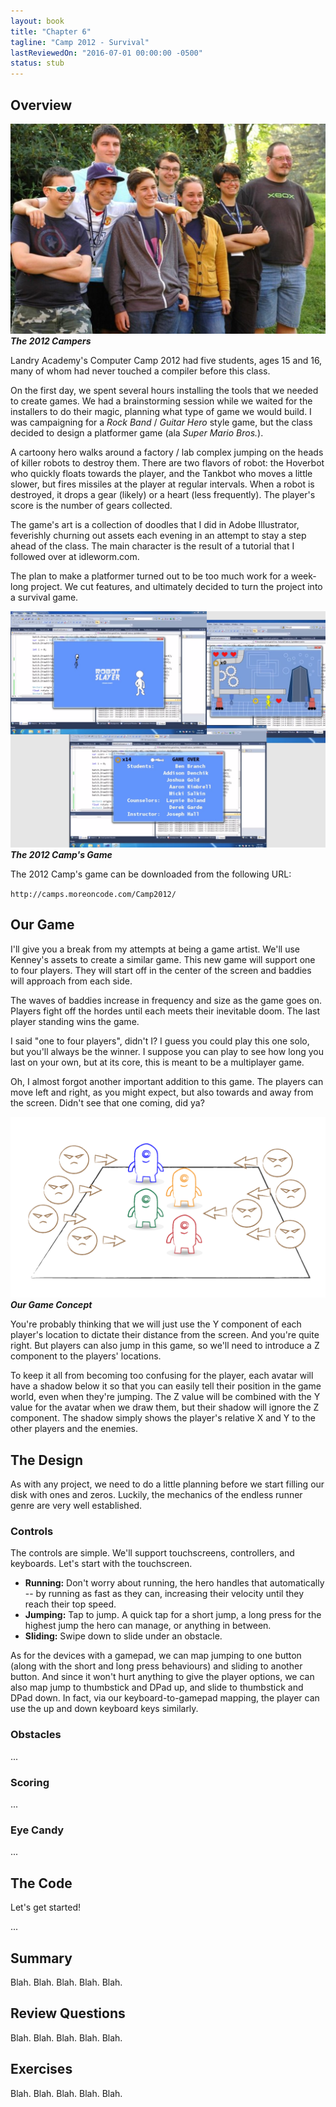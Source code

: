 ```yaml
---
layout: book
title: "Chapter 6"
tagline: "Camp 2012 - Survival"
lastReviewedOn: "2016-07-01 00:00:00 -0500"
status: stub
---
```


## Overview

![The 2012 Campers](images/camp2012students.jpg)<br/>
_**The 2012 Campers**_

Landry Academy's Computer Camp 2012 had five students, ages 15 and 16, many of whom had never touched a compiler before this class.

On the first day, we spent several hours installing the tools that we needed to create games. We had a brainstorming session while we waited for the installers to do their magic, planning what type of game we would build. I was campaigning for a _Rock Band_ / _Guitar Hero_ style game, but the class decided to design a platformer game (ala _Super Mario Bros._).

A cartoony hero walks around a factory / lab complex jumping on the heads of killer robots to destroy them. There are two flavors of robot: the Hoverbot who quickly floats towards the player, and the Tankbot who moves a little slower, but fires missiles at the player at regular intervals. When a robot is destroyed, it drops a gear (likely) or a heart (less frequently). The player's score is the number of gears collected.

The game's art is a collection of doodles that I did in Adobe Illustrator, feverishly churning out assets each evening in an attempt to stay a step ahead of the class. The main character is the result of a tutorial that I followed over at idleworm.com.

The plan to make a platformer turned out to be too much work for a week-long project. We cut features, and ultimately decided to turn the project into a survival game.

![The 2012 Camp's Game](images/camp2012game.png)<br/>
_**The 2012 Camp's Game**_

The 2012 Camp's game can be downloaded from the following URL: 

`http://camps.moreoncode.com/Camp2012/`

## Our Game

I'll give you a break from my attempts at being a game artist. We'll use Kenney's assets to create a similar game. This new game will support one to four players. They will start off in the center of the screen and baddies will approach from each side.

The waves of baddies increase in frequency and size as the game goes on. Players fight off the hordes until each meets their inevitable doom. The last player standing wins the game.

I said "one to four players", didn't I? I guess you could play this one solo, but you'll always be the winner. I suppose you can play to see how long you last on your own, but at its core, this is meant to be a multiplayer game.

Oh, I almost forgot another important addition to this game. The players can move left and right, as you might expect, but also towards and away from the screen. Didn't see that one coming, did ya?

![Our oblivious heroes.](images/figure06-whiteboard-survival.png)<br/>
_**Our Game Concept**_

You're probably thinking that we will just use the Y component of each player's location to dictate their distance from the screen. And you're quite right. But players can also jump in this game, so we'll need to introduce a Z component to the players' locations.

To keep it all from becoming too confusing for the player, each avatar will have a shadow below it so that you can easily tell their position in the game world, even when they're jumping. The Z value will be combined with the Y value for the avatar when we draw them, but their shadow will ignore the Z component. The shadow simply shows the player's relative X and Y to the other players and the enemies.

## The Design

As with any project, we need to do a little planning before we start filling our disk with ones and zeros. Luckily, the mechanics of the endless runner genre are very well established.

### Controls

The controls are simple. We'll support touchscreens, controllers, and keyboards. Let's start with the touchscreen.

* **Running:** Don't worry about running, the hero handles that automatically -- by running as fast as they can, increasing their velocity until they reach their top speed.
* **Jumping:** Tap to jump. A quick tap for a short jump, a long press for the highest jump the hero can manage, or anything in between.
* **Sliding:** Swipe down to slide under an obstacle.

As for the devices with a gamepad, we can map jumping to one button (along with the short and long press behaviours) and sliding to another button. And since it won't hurt anything to give the player options, we can also map jump to thumbstick and DPad up, and slide to thumbstick and DPad down. In fact, via our keyboard-to-gamepad mapping, the player can use the up and down keyboard keys similarly.

### Obstacles

...

### Scoring

...

### Eye Candy

...

## The Code

Let's get started!

...

## Summary

Blah. Blah. Blah. Blah. Blah.

## Review Questions

Blah. Blah. Blah. Blah. Blah.

## Exercises

Blah. Blah. Blah. Blah. Blah.

